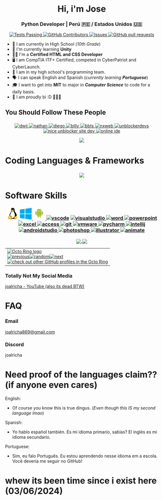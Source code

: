<h1 align="center">Hi, i'm Jose</h1>
<h3 align="center">Python Developer | Perú 🇵🇪 / Estados Unidos 🇺🇸</h3>

  <p align="center">
    <a href="https://github.com/joalricha869/PyPrompt/actions">
      <img alt="Tests Passing" src="https://github.com/anuraghazra/github-readme-stats/workflows/Test/badge.svg" />
    </a>
    <a href="https://github.com/joalricha869/PyPrompt/graphs/contributors">
      <img alt="GitHub Contributors" src="https://img.shields.io/github/contributors/joalricha869/PyPrompt" />
    </a>
    <a href="https://github.com/joalricha869/PyPrompt/issues">
      <img alt="Issues" src="https://img.shields.io/github/issues/joalricha869/PyPrompt?color=0088ff" />
    </a>
    <a href="https://github.com/joalricha869/PyPrompt/pulls">
      <img alt="GitHub pull requests" src="https://img.shields.io/github/issues-pr/joalricha869/PyPrompt?color=0088ff" />
    </a>

  </p>


- 🏫 I am currently in High School (_10th Grade_)
- 🌱 I'm currently learning **Unity**
- 👩‍💻 I'm a **Certified HTML and CSS Developer**
- 🖥 I am CompTIA ITF+ Certified, competed in CyberPatriot and CyberLaunch.
- 🫡 I am in my high school's programming team.
- 🗣 I can speak English and Spanish (_currently learning **Portuguese**_)
- 🎓 I want to get into **MIT** to major in _**Computer Science**_ to code for a daily basis.
- 🩷 I am proudly bi :D 🩷💜💙

## You Should Follow These People

<h3 align="left"> </h3>
<p align="center">
  <a href="https://github.com/idkDwij" target="_blank" rel="nonreferrer">
  <img src="https://avatars.githubusercontent.com/u/94942567?v=4" alt="dwij" width="60" height="60"/> </a>
  <a href="https://github.com/BigBoyTaco" target="_blank" rel="nonreferrer">
  <img src="https://avatars.githubusercontent.com/u/90655713?v=4" alt="nathan" width="60" height="60"/> </a>
  <a href="https://github.com/theclosedbitter" target="_blank" rel="nonreferrer">
  <img src="https://avatars.githubusercontent.com/u/117611091?v=4" alt="diego" width="60" height="60"/> </a>
  <a href="https://github.com/SmallMenace" target="_blank" rel="nonreferrer">
  <img src="https://avatars.githubusercontent.com/u/120416956?v=4" alt="billy" width="60" height="60"/> </a>
  <a href="https://github.com/BigBoyTacoStudios" target="_blank" rel="nonreferrer">
  <img src="https://avatars.githubusercontent.com/u/97241739?s=96&v=4" alt="bbts" width="60" height="60"/> </a>
  <a href="https://github.com/NXWeb-Corperation" target="_blank" rel="nonreferrer">
  <img src="https://avatars.githubusercontent.com/u/103967995?s=200&v=4" alt="nxweb" width="60" height="60"/> </a>
  <a href="https://github.com/titaniumnetwork-dev" target="_blank" rel="nonreferrer">
  <img src="https://avatars.githubusercontent.com/u/109880871?s=200&v=4" alt="unblockerdevs" width="60" height="60"/> </a>
  <a href="https://github.com/lioxryt" target="_blank" rel="nonreferrer">
  <img src="https://avatars.githubusercontent.com/u/91391994?v=4" alt="nice unblocker site dev" width="60" height="60"/> </a>
  <a href="https://github.com/codedamn" target="_blank" rel="nonreferrer">
  <img src="https://avatars.githubusercontent.com/u/37881195?s=200&v=4" alt="online ide" width="60" height="60"/> </a>

</p>

<p align="center">
  <a href="https://discord.com/users/849827353335955478" target="_blank" rel="nonreferrer"><img src="https://lanyard.cnrad.dev/api/849827353335955478"></a>
</p>

# Coding Languages & Frameworks
<h3 align="left"> </h3>
<p align="center">
  <a href="https://skillicons.dev">
    <img src="https://skillicons.dev/icons?i=c,cpp,html,js,css,nodejs,py, " />
  </a>
</p>

# Software Skills
<h3 align="center">
<a href="https://www.linux.org/" target="_blank" rel="noreferrer">
<img src="https://raw.githubusercontent.com/devicons/devicon/master/icons/linux/linux-original.svg" alt="linux" width="40" height="40"/> </a>
<a href="https://www.windows.com" target="_blank" rel="noreferrer">
<img src="https://raw.githubusercontent.com/devicons/devicon/1119b9f84c0290e0f0b38982099a2bd027a48bf1/icons/windows8/windows8-original.svg" alt="windows" width="40" height="40"/> </a>
<a href="https://developer.android.com" target="_blank" rel="noreferrer"> <img src="https://raw.githubusercontent.com/devicons/devicon/master/icons/android/android-original-wordmark.svg" alt="android" width="40" height="40"/> </a>

<a href="https://code.visualstudio.com" target="_blank" rel="noreferrer">
<img src="https://upload.wikimedia.org/wikipedia/commons/thumb/2/2d/Visual_Studio_Code_1.18_icon.svg/1200px-Visual_Studio_Code_1.18_icon.svg.png" alt="vscode" width="40" height="40"/></a>

<a href="https://visualstudio.microsoft.com" target="_blank" rel="noreferrer">
<img src="https://upload.wikimedia.org/wikipedia/commons/thumb/5/59/Visual_Studio_Icon_2019.svg/1030px-Visual_Studio_Icon_2019.svg.png" alt="visualstudio" width="40" height="40"/> </a>
<a href="https://www.microsoft.com/en-us/microsoft-365/word" target="_blank" rel="noreferrer">
<img src="https://upload.wikimedia.org/wikipedia/commons/thumb/f/fd/Microsoft_Office_Word_%282019%E2%80%93present%29.svg/1101px-Microsoft_Office_Word_%282019%E2%80%93present%29.svg.png" alt="word" width="40" height="40"/> </a>
<a href=https://www.microsoft.com/en-us/microsoft-365/powerpoint"" target="_blank" rel="noreferrer">
<img src="https://upload.wikimedia.org/wikipedia/commons/thumb/0/0d/Microsoft_Office_PowerPoint_%282019%E2%80%93present%29.svg/1200px-Microsoft_Office_PowerPoint_%282019%E2%80%93present%29.svg.png" alt="powerpoint" width="40" height="40"/> </a>
<a href="https://www.microsoft.com/en-us/microsoft-365/excel" target="_blank" rel="noreferrer">
<img src="https://upload.wikimedia.org/wikipedia/commons/thumb/3/34/Microsoft_Office_Excel_%282019%E2%80%93present%29.svg/1200px-Microsoft_Office_Excel_%282019%E2%80%93present%29.svg.png" alt="excel" width="40" height="40"/> </a>
<a href="https://www.microsoft.com/en-us/microsoft-365/access" target="_blank" rel="noreferrer">
<img src="https://upload.wikimedia.org/wikipedia/commons/thumb/f/f1/Microsoft_Office_Access_%282019-present%29.svg/800px-Microsoft_Office_Access_%282019-present%29.svg.png" alt="access" width="40" height="40"/> </a>
<a href="https://git-scm.com/" target="_blank" rel="noreferrer">
<img src="https://git-scm.com/images/logos/downloads/Git-Icon-1788C.png" alt="git" width="40" height="40"/> </a>
<a href="https://www.vmware.com/products/workstation-pro.html" target="_blank" rel="noreferrer">
<img src="https://upload.wikimedia.org/wikipedia/commons/thumb/5/5a/Vmware_workstation_16_icon.svg/1200px-Vmware_workstation_16_icon.svg.png" alt="vmware" width="40" height="40"/> </a>
<a href="https://www.jetbrains.com/pycharm/" target="_blank" rel="noreferrer">
<img src="https://upload.wikimedia.org/wikipedia/commons/thumb/1/1d/PyCharm_Icon.svg/1200px-PyCharm_Icon.svg.png" alt="pycharm" width="40" height="40"/> </a>
<a href="https://www.jetbrains.com/idea/" target="_blank" rel="noreferrer">
<img src="https://upload.wikimedia.org/wikipedia/commons/thumb/9/9c/IntelliJ_IDEA_Icon.svg/1200px-IntelliJ_IDEA_Icon.svg.png" alt="intellij" width="40" height="40"/> </a>
<a href="https://developer.android.com/studio" target="_blank" rel="noreferrer">
<img src="https://upload.wikimedia.org/wikipedia/commons/thumb/9/95/Android_Studio_Icon_3.6.svg/1900px-Android_Studio_Icon_3.6.svg.png" alt="androidstudio" width="40" height="40"/> </a>
<a href="https://www.adobe.com/products/photoshop.html" target="_blank" rel="noreferrer">
<img src="https://upload.wikimedia.org/wikipedia/commons/thumb/2/20/Photoshop_CC_icon.png/640px-Photoshop_CC_icon.png" alt="photoshop" width="40" height="40"/> </a>
<a href="https://www.adobe.com/products/illustrator.html" target="_blank" rel="noreferrer">
<img src="https://upload.wikimedia.org/wikipedia/commons/thumb/f/fb/Adobe_Illustrator_CC_icon.svg/800px-Adobe_Illustrator_CC_icon.svg.png" alt="illustrator" width="40" height="40"/> </a>
<a href="https://www.adobe.com/products/animate.html" target="_blank" rel="noreferrer">
<img src="https://upload.wikimedia.org/wikipedia/commons/thumb/0/0f/Adobe_Animate_CC_icon_%282020%29.svg/1200px-Adobe_Animate_CC_icon_%282020%29.svg.png" alt="animate" width="40" height="40"/> </a>
</h3>


<p align="center">
  <a href="https://github.com/joalricha869/github-readme-stats">
    <img align="center" src="https://bellomia-readme-stats.vercel.app/api?username=joalricha869&show_icons=true&theme=merko" />
  </a>
  <a href="https://github.com/joalricha869/github-readme-stats">
    <img align="center" src="https://bellomia-readme-stats.vercel.app/api/top-langs/?username=joalricha869&layout=compact&show_icons=true&theme=merko" />
  </a>
  <br>
</p>  
  
<p align="center">
  <table align="center"><tbody><tr><td><a href="https://octo-ring.com/"><img src="https://octo-ring.com/static/img/widget/top.png" width="99%" alt="Octo Ring logo" align="top"></a><br><a href="https://octo-ring.com/p/joalricha869/prev"><img src="https://octo-ring.com/static/img/widget/prev.png" width="33%" alt="previous" align="top" title="previous profile"></a><a href="https://octo-ring.com/p/joalricha869/random"><img src="https://octo-ring.com/static/img/widget/random.png" width="33%" alt="random" align="top" title="random profile"></a><a href="https://octo-ring.com/p/joalricha869/next"><img src="https://octo-ring.com/static/img/widget/next.png" width="33%" alt="next" align="top" title="next profile"></a><br>
<a href="https://octo-ring.com/"><img src="https://octo-ring.com/static/img/widget/bottom.png" width="99%" alt="check out other GitHub profiles in the Octo Ring" align="top"></a></td></tr></tbody></table>
</p>


### Totally Not My Social Media

[joalricha - YouTube (also its dead BTW)](https://www.youtube.com/channel/UCCAJQLCgq0HAeCYGrwVG1qQ)

# FAQ

### Email
joalricha869@gmail.com

### Discord
joalricha


# Need proof of the languages claim?? (if anyone even cares)

English:
- Of course you know this is true dingus. (_Even though this IS my second language lmao_)

Spanish:
- Yo hablo español también. Es mi idioma primario, sabías? El inglés es mi idioma secundario.

Portuguese:
- Sim, eu falo Português. Eu estou aprendendo nesse idioma em a escola. Você deveria me seguir no GitHub!


# whew its been time since i exist here (03/06/2024)